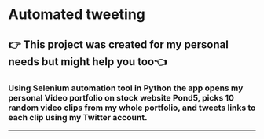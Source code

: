 # Automated tweeting

## :point_right: This project was created for my personal needs but might help you too:point_left:<br>

### Using Selenium automation tool in **Python** the app opens my personal Video portfolio on stock website **Pond5**, picks 10 random video clips from my whole portfolio, and tweets links to each clip using my **Twitter** account.<br>
___